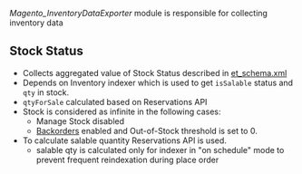 *Magento_InventoryDataExporter* module is responsible for collecting inventory data

## Stock Status

- Collects aggregated value of Stock Status described in [et_schema.xml](etc/et_schema.xml)
- Depends on Inventory indexer which is used to get `isSalable` status and `qty` in stock. 
- `qtyForSale` calculated based on Reservations API
- Stock is considered as infinite in the following cases:
  - Manage Stock disabled
  - [Backorders](https://docs.magento.com/user-guide/catalog/inventory-backorders.html?itm_source=devdocs&itm_medium=quick_search&itm_campaign=federated_search&itm_term=backorer) enabled and Out-of-Stock threshold is set to 0.
- To calculate salable quantity Reservations API is used. 
  - salable qty is calculated only for indexer in "on schedule" mode to prevent frequent reindexation during place order

